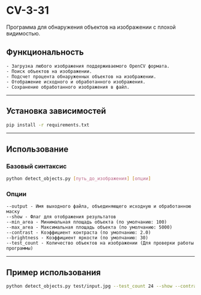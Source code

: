 # CV-3-31

Программа для обнаружения объектов на изображении с плохой видимостью.

## Функциональность

```
- Загрузка любого изображения поддерживаемого OpenCV формата.
- Поиск объектов на изображении.
- Подсчет процента обнаруженных объектов на изображении.   
- Отображение исходного и обработанного изображения.
- Сохранение обработанного изображения в файл.
```
---

## Установка зависимостей
  
```bash
pip install -r requirements.txt
```
---

## Использование

### Базовый синтаксис
```bash
python detect_objects.py [путь_до_изображения] [опции]
```

### Опции

```
--output - Имя выходного файла, объединяющего исходную и обработанною маску
--show - Флаг для отображения результатов
--min_area - Минимальная площадь объекта (по умолчанию: 100)
--max_area - Максимальная площадь объекта (по умолчанию: 5000)
--contrast - Коэффициент контраста (по умолчанию: 2.0)
--brightness - Коэффициент яркости (по умолчанию: 30)
--test_count - Количество объектов на изображении (Для проверки работы программы)
```
---

## Пример использования

```bash
python detect_objects.py test/input.jpg --test_count 24 --show --contrast 3 --brightness 40 --output ./test/output.jpg
```
